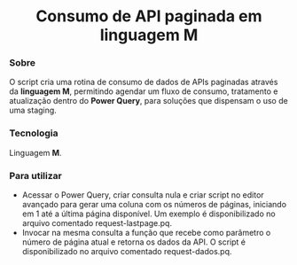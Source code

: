 <div align="center">
  <h1>Consumo de API paginada em linguagem M</h1>
</div>

### Sobre
O script cria uma rotina de consumo de dados de APIs paginadas através da **linguagem M**, permitindo agendar um fluxo de consumo, tratamento e atualização dentro do **Power Query**, para soluções que dispensam o uso de uma staging.
  
### Tecnologia
Linguagem **M**.

### Para utilizar
- Acessar o Power Query, criar consulta nula e criar script no editor avançado para gerar uma coluna com os números de páginas, iniciando em 1 até a última página disponível. Um exemplo é disponibilizado no arquivo comentado request-lastpage.pq.
- Invocar na mesma consulta a função que recebe como parâmetro o número de página atual e retorna os dados da API. O script é disponibilizado no arquivo comentado request-dados.pq.
